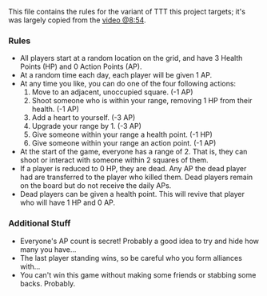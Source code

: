 This file contains the rules for the variant of TTT this project targets; it's was largely copied from the [video @8:54](https://youtu.be/aOYbR-Q_4Hs?t=534).

### Rules

- All players start at a random location on the grid, and have 3 Health Points (HP) and 0 Action Points (AP).
- At a random time each day, each player will be given 1 AP.
- At any time you like, you can do one of the four following actions:
  1. Move to an adjacent, unoccupied square. (-1 AP)
  2. Shoot someone who is within your range, removing 1 HP from their health. (-1 AP)
  3. Add a heart to yourself. (-3 AP)
  4. Upgrade your range by 1. (-3 AP)
  5. Give someone within your range a health point. (-1 HP)
  6. Give someone within your range an action point. (-1 AP)
- At the start of the game, everyone has a range of 2. That is, they can shoot or interact with someone within 2 squares of them.
- If a player is reduced to 0 HP, they are dead. Any AP the dead player had are transferred to the player who killed them. Dead players remain on the board but do not receive the daily APs.
- Dead players can be given a health point. This will revive that player who will have 1 HP and 0 AP.

### Additional Stuff

- Everyone's AP count is secret! Probably a good idea to try and hide how many you have...
- The last player standing wins, so be careful who you form alliances with...
- You can't win this game without making some friends or stabbing some backs. Probably.

<!-- Not yet implemented -->
<!-- - Dead players form a jury. Each day they vote, and whoever receives most votes will be 'haunted', and not receive any AP points that day.
- Once a day, at a random time, a heart will spawn on the field. The first player to move into the square containing the heart will receive an additional heart. -->
